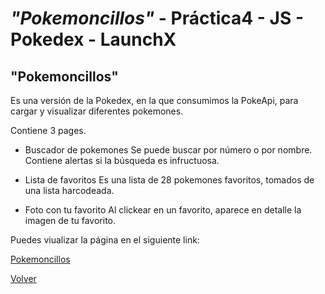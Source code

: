 # ***"Pokemoncillos"*** - Práctica4 - JS - Pokedex - LaunchX

## "Pokemoncillos"

Es una versión de la Pokedex, en la que consumimos la PokeApi, para cargar y visualizar diferentes pokemones.

Contiene 3 pages.
 - Buscador de pokemones 
      Se puede buscar por número o por nombre. Contiene alertas si la búsqueda es infructuosa.
      
 - Lista de favoritos
      Es una lista de 28 pokemones favoritos, tomados de una lista harcodeada.
 
 - Foto con tu favorito
      Al clickear en un favorito, aparece en detalle la imagen de tu favorito.
      
 Puedes viualizar la página en el siguiente link:
 
 [Pokemoncillos](https://pokemoncillos.netlify.app/)

[Volver](../README.md)
